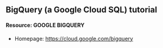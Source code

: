 ## BigQuery (a Google Cloud SQL) tutorial
#### Resource: GOOGLE BIGQUERY 
* Homepage: <https://cloud.google.com/bigquery>

